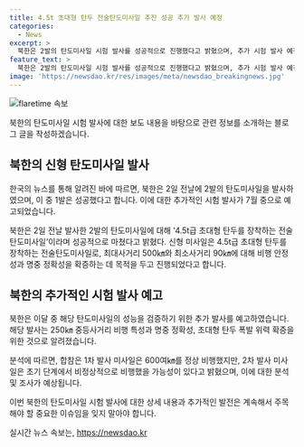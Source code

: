 ```yaml
---
title: 4.5t 초대형 탄두 전술탄도미사일 추진 성공 추가 발사 예정
categories:
  - News
excerpt: >
  북한은 2발의 탄도미사일 시험 발사를 성공적으로 진행했다고 밝혔으며, 추가 시험 발사 예정. 첫 발사는 600여㎞를 비행한 것으로 추정되지만, 두번째 발사는 초기 단계에서 비정상적인 비행을 했을 가능성이 있음. 이로써 북한의 탄도미사일 도발은 이번이 두번째로, 합참은 1차 발사가 성공하나 2차 발사는 실패했을 가능성을 제기했다. 7월 중 추가 시험 발사 예정.
feature_text: >
  북한은 2발의 탄도미사일 시험 발사를 성공적으로 진행했다고 밝혔으며, 추가 시험 발사 예정. 첫 발사는 600여㎞를 비행한 것으로 추정되지만, 두번째 발사는 초기 단계에서 비정상적인 비행을 했을 가능성이 있음. 이로써 북한의 탄도미사일 도발은 이번이 두번째로, 합참은 1차 발사가 성공하나 2차 발사는 실패했을 가능성을 제기했다. 7월 중 추가 시험 발사 예정.
image: 'https://newsdao.kr/res/images/meta/newsdao_breakingnews.jpg'
---
```


<p><img src="https://newsdao.kr/res/images/meta/newsdao_breakingnews.jpg" alt="flaretime 속보" /></p>

<p>북한의 탄도미사일 시험 발사에 대한 보도 내용을 바탕으로 관련 정보를 소개하는 블로그 글을 작성하겠습니다.</p>

<h2 data-ke-size="size26">북한의 신형 탄도미사일 발사</h2>

<p>한국의 뉴스를 통해 알려진 바에 따르면, 북한은 2일 전날에 2발의 탄도미사일을 발사하였으며, 이 중 1발은 성공했다고 합니다. 이에 대한 추가적인 시험 발사가 7월 중으로 예고되었습니다.</p>

<p data-ke-size="size16">북한은 2일 전날 발사한 2발의 탄도미사일에 대해 '4.5t급 초대형 탄두를 장착하는 전술탄도미사일'이라며 성공적으로 마쳤다고 밝혔다. 신형 미사일은 4.5t급 초대형 탄두를 장착하는 전술탄도미사일로, 최대사거리 500㎞와 최소사거리 90㎞에 대해 비행 안정성과 명중 정확성을 확증하는 데 목적을 두고 진행되었다고 합니다.</p>

<h2 data-ke-size="size26">북한의 추가적인 시험 발사 예고</h2>

<p>북한은 이달 중 해당 탄도미사일의 성능을 검증하기 위한 추가 발사를 예고하였습니다. 해당 발사는 250㎞ 중등사거리 비행 특성과 명중 정확성, 초대형 탄두 폭발 위력 확증을 위한 것으로 알려졌습니다.</p>

<p data-ke-size="size16">분석에 따르면, 합참은 1차 발사 미사일은 600여㎞를 정상 비행했지만, 2차 발사 미사일은 초기 단계에서 비정상적으로 비행했을 가능성이 있다고 밝혔으며, 이에 대한 분석 및 조사가 예상됩니다.</p>

<p>이번 북한의 탄도미사일 시험 발사에 대한 상세 내용과 추가적인 발전은 계속해서 주목해야 할 중요한 이슈임을 잊지 말아야 합니다.</p>
실시간 뉴스 속보는, <a href="https://newsdao.kr" rel="dofollow">https://newsdao.kr</a>


